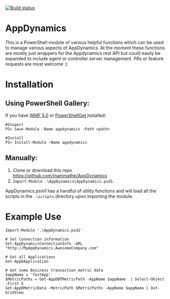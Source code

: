 [![Build status](https://ci.appveyor.com/api/projects/status/q8xh0pndvsba0kpd?svg=true)](https://ci.appveyor.com/project/inammathe/appdynamics/branch/master)

# AppDynamics
This is a PowerShell module of various helpful functions which can be used to manage various aspects of AppDynamics.
At the moment these functions are mostly just wrappers for the Appdynamics rest API but could easily be expanded to include agent or controller server management.
PRs or feature requests are most welcome :)


Installation
======

## Using PowerShell Gallery:
If you have [WMF 5.0](https://www.microsoft.com/en-us/download/details.aspx?id=50395) or [PowerShellGet ](https://docs.microsoft.com/en-us/powershell/gallery/readme) installed:

```
#Inspect
PS> Save-Module -Name appdynamics -Path <path>
```
```
#Install
PS> Install-Module -Name appdynamics
```


## Manually:
1. Clone or download this repo https://github.com/inammathe/AppDynamics
2. `Import-Module .\AppDynamics\AppDynamics.psd1`.

AppDynamics.psm1 has a handful of utility functions and will load all the scripts in the `.\scripts` directory upon importing the module.

Example Use
======
```
Import-Module '.\AppDynamics.psd1'

# Set Connection information
Set-AppDynamicsConnectionInfo -URL "http://MyAppDynamics.AwesomeCompany.com"

# Get all Applications
Get-AppDApplication

# Get some Business transaction metric data
$appName = 'TestApp'
$MetricPaths = Get-AppDBTMetricPath -AppName $appName  | Select-Object -First 5
Get-AppDMetricData -MetricPath $MetricPaths -AppName $appName | Out-GridView
```
